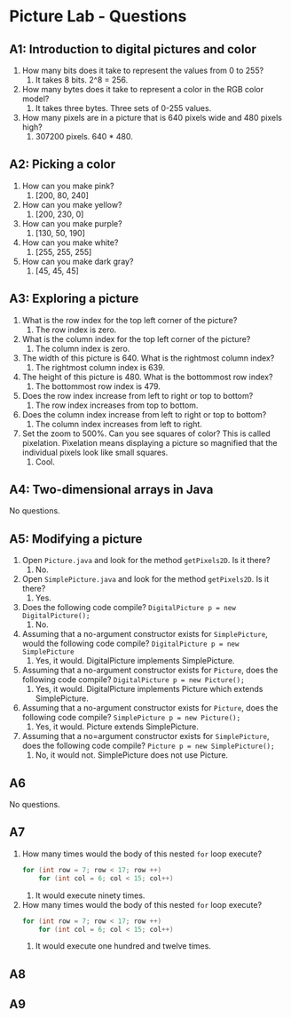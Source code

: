 # Picture Lab - Questions

## A1: Introduction to digital pictures and color
1) How many bits does it take to represent the values from 0 to 255?
   1) It takes 8 bits. 2^8 = 256.
2) How many bytes does it take to represent a color in the RGB color model?
   1) It takes three bytes. Three sets of 0-255 values.
3) How many pixels are in a picture that is 640 pixels wide and 480 pixels high?
   1) 307200 pixels. 640 * 480.

## A2: Picking a color
1) How can you make pink?
   1) [200, 80, 240]
2) How can you make yellow?
   1) [200, 230, 0]
3) How can you make purple?
   1) [130, 50, 190]
4) How can you make white?
   1) [255, 255, 255]
5) How can you make dark gray?
   1) [45, 45, 45]

## A3: Exploring a picture
1) What is the row index for the top left corner of the picture?
   1) The row index is zero.
2) What is the column index for the top left corner of the picture?
   1) The column index is zero.
3) The width of this picture is 640. What is the rightmost column index?
   1) The rightmost column index is 639.
4) The height of this picture is 480. What is the bottommost row index?
   1) The bottommost row index is 479.
5) Does the row index increase from left to right or top to bottom?
   1) The row index increases from top to bottom.
6) Does the column index increase from left to right or top to bottom?
   1) The column index increases from left to right.
7) Set the zoom to 500%. Can you see squares of color? This is called pixelation.
   Pixelation means displaying a picture so magnified that the individual pixels
   look like small squares.
   1) Cool.

## A4: Two-dimensional arrays in Java
No questions.

## A5: Modifying a picture
1) Open `Picture.java` and look for the method `getPixels2D`. Is it there?
   1) No.
2) Open `SimplePicture.java` and look for the method `getPixels2D`. Is it there?
   1) Yes.
3) Does the following code compile? `DigitalPicture p = new DigitalPicture();`
   1) No.
4) Assuming that a no-argument constructor exists for `SimplePicture`, would the following code compile?
   `DigitalPicture p = new SimplePicture`
   1) Yes, it would. DigitalPicture implements SimplePicture.
5) Assuming that a no-argument constructor exists for `Picture`, does the following code compile?
   `DigitalPicture p = new Picture();`
   1) Yes, it would. DigitalPicture implements Picture which extends SimplePicture.
6) Assuming that a no-argument constructor exists for `Picture`, does the following code compile?
   `SimplePicture p = new Picture();`
   1) Yes, it would. Picture extends SimplePicture.
7) Assuming that a no=argument constructor exists for `SimplePicture`, does the following code compile?
   `Picture p = new SimplePicture();`
   1) No, it would not. SimplePicture does not use Picture.

## A6
No questions.

## A7
1) How many times would the body of this nested `for` loop execute?
    ```java
    for (int row = 7; row < 17; row ++)
        for (int col = 6; col < 15; col++)
    ```
    1) It would execute ninety times.
2) How many times would the body of this nested `for` loop execute?
    ```java
    for (int row = 7; row < 17; row ++)
        for (int col = 6; col < 15; col++)
    ```
    1) It would execute one hundred and twelve times.

## A8

## A9
